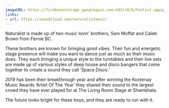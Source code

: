 ```yaml
---
imageURL: https://firebasestorage.googleapis.com:443/v0/b/festivl.appspot.com/o/userContent%2FA337CF25-8A29-4A13-9E89-08F42E59567F.png?alt=media&token=b7b1ff7f-3741-4534-893f-69c06fde5907
links:
- url: https://soundcloud.com/naturalistmusic
---
```

Naturalist is made up of two music lovin' brothers, Sam Moffat and Caleb Brown from Fernie BC.

These brothers are known for bringing good vibes. Their fun and energetic stage presence will make you want to dance just as much as their music does. They each bringing a unique style to the turntables and their live sets are made up of various styles of deep house and disco bangers that come together to create a sound they call ‘Space Disco.’

2019 has been their breakthrough year and after winning the Kootenay Music Awards ‘Artist Of The Year’ they shared their sound to the largest crowd they have ever played for at The Living Room Stage at Shambhala.

The future looks bright for these boys, and they are ready to run with it.